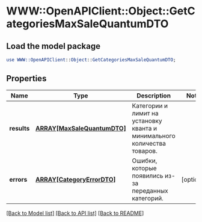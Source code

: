 # WWW::OpenAPIClient::Object::GetCategoriesMaxSaleQuantumDTO

## Load the model package
```perl
use WWW::OpenAPIClient::Object::GetCategoriesMaxSaleQuantumDTO;
```

## Properties
Name | Type | Description | Notes
------------ | ------------- | ------------- | -------------
**results** | [**ARRAY[MaxSaleQuantumDTO]**](MaxSaleQuantumDTO.md) | Категории и лимит на установку кванта и минимального количества товаров. | 
**errors** | [**ARRAY[CategoryErrorDTO]**](CategoryErrorDTO.md) | Ошибки, которые появились из-за переданных категорий. | [optional] 

[[Back to Model list]](../README.md#documentation-for-models) [[Back to API list]](../README.md#documentation-for-api-endpoints) [[Back to README]](../README.md)


